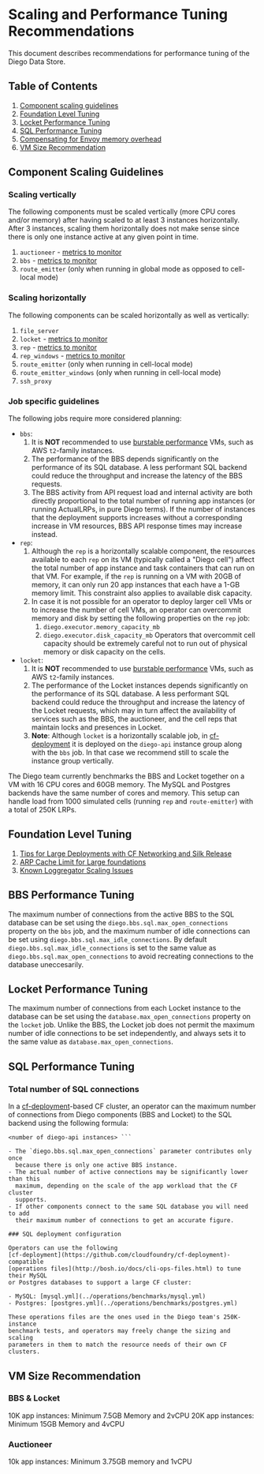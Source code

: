 # Scaling and Performance Tuning Recommendations

This document describes recommendations for performance tuning of the Diego
Data Store.


## Table of Contents

1. [Component scaling guidelines](#component-scaling-guidelines)
1. [Foundation Level Tuning](#foundation-level-tuning)
1. [Locket Performance Tuning](#locket-tuning)
1. [SQL Performance Tuning](#sql-performance-tuning)
1. [Compensating for Envoy memory overhead](#envoy-proxy-configuration.md)
1. [VM Size Recommendation](#vm-size-recommendation)

## <a name="component-scaling-guidelines"/> Component Scaling Guidelines

### Scaling vertically

The following components must be scaled vertically (more CPU cores and/or
memory) after having scaled to at least 3 instances horizontally. After 3
instances, scaling them horizontally does not make sense since there is only
one instance active at any given point in time.

1. `auctioneer` - [metrics to
   monitor](../jobs/auctioneer/templates/indicators.yml.erb)
1. `bbs` - [metrics to monitor](../jobs/bbs/templates/indicators.yml.erb)
1. `route_emitter` (only when running in global mode as opposed to cell-local
   mode)

### Scaling horizontally

The following components can be scaled horizontally as well as vertically:

1. `file_server`
1. `locket` - [metrics to monitor](../jobs/locket/templates/indicators.yml.erb)
1. `rep` - [metrics to monitor](../jobs/rep/templates/indicators.yml.erb)
1. `rep_windows` - [metrics to
   monitor](../jobs/rep_windows/templates/indicators.yml.erb)
1. `route_emitter` (only when running in cell-local mode)
1. `route_emitter_windows` (only when running in cell-local mode)
1. `ssh_proxy`

### Job specific guidelines

The following jobs require more considered planning:

- `bbs`:
  1. It is **NOT** recommended to use [burstable
  performance](https://aws.amazon.com/ec2/instance-types/) VMs, such as AWS
  `t2`-family instances.
  1. The performance of the BBS depends significantly on the performance of its
  SQL database. A less performant SQL backend could reduce the throughput and
  increase the latency of the BBS requests.
  1. The BBS activity from API request load and internal activity are both
  directly proportional to the total number of running app instances (or
  running ActualLRPs, in pure Diego terms). If the number of instances that the
  deployment supports increases without a corresponding increase in VM
  resources, BBS API response times may increase instead.
- `rep`:
  1. Although the `rep` is a horizontally scalable component, the resources
  available to each `rep` on its VM (typically called a "Diego cell") affect
  the total number of app instance and task containers that can run on that VM.
  For example, if the `rep` is running on a VM with 20GB of memory, it can only
  run 20 app instances that each have a 1-GB memory limit. This constraint also
  applies to available disk capacity.
  1. In case it is not possible for an operator to deploy larger cell VMs or to
  increase the number of cell VMs, an operator can overcommit memory and disk
  by setting the following properties on the `rep` job:
     1. `diego.executor.memory_capacity_mb`
     1. `diego.executor.disk_capacity_mb` Operators that overcommit cell
     capacity should be extremely careful not to run out of physical memory or
     disk capacity on the cells.
- `locket`:
  1. It is **NOT** recommended to use [burstable
  performance](https://aws.amazon.com/ec2/instance-types/) VMs, such as AWS
  `t2`-family instances.
  1. The performance of the Locket instances depends significantly on the
  performance of its SQL database. A less performant SQL backend could reduce
  the throughput and increase the latency of the Locket requests, which may in
  turn affect the availability of services such as the BBS, the auctioneer, and
  the cell reps that maintain locks and presences in Locket.
  1. **Note**: Although `locket` is a horizontally scalable job, in
  [cf-deployment](https://github.com/cloudfoundry/cf-deployment) it is deployed
  on the `diego-api` instance group along with the `bbs` job. In that case we
  recommend still to scale the instance group vertically.

The Diego team currently benchmarks the BBS and Locket together on a VM with 16
CPU cores and 60GB memory. The MySQL and Postgres backends have the same number
of cores and memory. This setup can handle load from 1000 simulated cells
(running `rep` and `route-emitter`) with a total of 250K LRPs.

## <a name="foundation-level-tuning"></a> Foundation Level Tuning
1. [Tips for Large Deployments with CF Networking and Silk
   Release](https://github.com/cloudfoundry/cf-networking-release/blob/a14fd8e9eaa46f399be15ad3b298c3be7e3359ab/docs/large_deployments.md)
1. [ARP Cache Limit for Large
   foundations](https://community.pivotal.io/s/article/5000e00001k5E3I1591986522237?language=en_US)
1. [Known Loggregator Scaling
   Issues](https://community.pivotal.io/s/article/known-loggregator-scaling-issues?language=en_US)


## <a name="bbs-tuning"></a> BBS Performance Tuning

The maximum number of connections from the active BBS to the SQL database can
be set using the `diego.bbs.sql.max_open_connections` property on the `bbs`
job, and the maximum number of idle connections can be set using
`diego.bbs.sql.max_idle_connections`. By default
`diego.bbs.sql.max_idle_connections` is set to the same value as
`diego.bbs.sql.max_open_connections` to avoid recreating connections to the
database uneccesarily.

## <a name="locket-tuning"></a> Locket Performance Tuning

The maximum number of connections from each Locket instance to the database can
be set using the `database.max_open_connections` property on the `locket` job.
Unlike the BBS, the Locket job does not permit the maximum number of idle
connections to be set independently, and always sets it to the same value as
`database.max_open_connections`.

## <a name="sql-performance-tuning"></a> SQL Performance Tuning

### Total number of SQL connections

In a [cf-deployment](https://github.com/cloudfoundry/cf-deployment)-based CF
cluster, an operator can the maximum number of connections from Diego
components (BBS and Locket) to the SQL backend using the following formula:

``` <diego.bbs.sql.max_open_connections> + <database.max_open_connections> *
<number of diego-api instances> ```

- The `diego.bbs.sql.max_open_connections` parameter contributes only once
  because there is only one active BBS instance.
- The actual number of active connections may be significantly lower than this
  maximum, depending on the scale of the app workload that the CF cluster
  supports.
- If other components connect to the same SQL database you will need to add
  their maximum number of connections to get an accurate figure.

### SQL deployment configuration

Operators can use the following
[cf-deployment](https://github.com/cloudfoundry/cf-deployment)-compatible
[operations files](http://bosh.io/docs/cli-ops-files.html) to tune their MySQL
or Postgres databases to support a large CF cluster:

- MySQL: [mysql.yml](../operations/benchmarks/mysql.yml)
- Postgres: [postgres.yml](../operations/benchmarks/postgres.yml)

These operations files are the ones used in the Diego team's 250K-instance
benchmark tests, and operators may freely change the sizing and scaling
parameters in them to match the resource needs of their own CF clusters.
```

## <a name="vm-size-recommendation"/> VM Size Recommendation

### BBS & Locket
10K app instances: Minimum 7.5GB Memory and 2vCPU
20K app instances: Minimum 15GB Memory and 4vCPU

### Auctioneer
10k app instances: Minimum 3.75GB memory and 1vCPU
